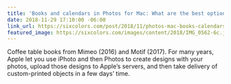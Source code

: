 ```yaml
---
title: 'Books and calendars in Photos for Mac: What are the best options?'
date: 2018-11-29 17:10:00 -06:00
link_url: https://sixcolors.com/post/2018/11/photos-mac-books-calendars-mimeo-motif/
featured_image: https://sixcolors.com/images/content/2018/IMG_0562-6c.jpg
---
```


Coffee table books from Mimeo (2016) and Motif (2017). For many years, Apple let you use iPhoto and then Photos to create designs with your photos, upload those designs to Apple’s servers, and then take delivery of custom-printed objects in a few days’ time.
